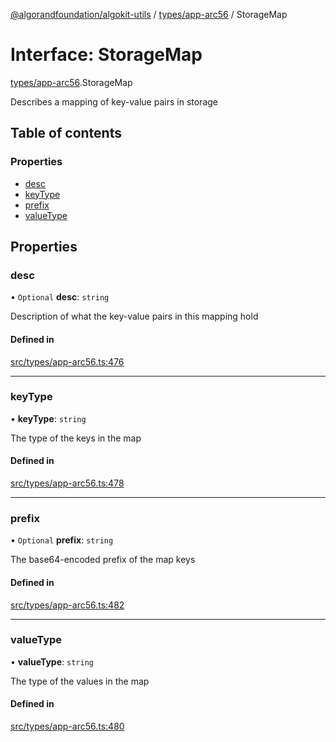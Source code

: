 [@algorandfoundation/algokit-utils](../README.md) / [types/app-arc56](../modules/types_app_arc56.md) / StorageMap

# Interface: StorageMap

[types/app-arc56](../modules/types_app_arc56.md).StorageMap

Describes a mapping of key-value pairs in storage

## Table of contents

### Properties

- [desc](types_app_arc56.StorageMap.md#desc)
- [keyType](types_app_arc56.StorageMap.md#keytype)
- [prefix](types_app_arc56.StorageMap.md#prefix)
- [valueType](types_app_arc56.StorageMap.md#valuetype)

## Properties

### desc

• `Optional` **desc**: `string`

Description of what the key-value pairs in this mapping hold

#### Defined in

[src/types/app-arc56.ts:476](https://github.com/algorandfoundation/algokit-utils-ts/blob/main/src/types/app-arc56.ts#L476)

___

### keyType

• **keyType**: `string`

The type of the keys in the map

#### Defined in

[src/types/app-arc56.ts:478](https://github.com/algorandfoundation/algokit-utils-ts/blob/main/src/types/app-arc56.ts#L478)

___

### prefix

• `Optional` **prefix**: `string`

The base64-encoded prefix of the map keys

#### Defined in

[src/types/app-arc56.ts:482](https://github.com/algorandfoundation/algokit-utils-ts/blob/main/src/types/app-arc56.ts#L482)

___

### valueType

• **valueType**: `string`

The type of the values in the map

#### Defined in

[src/types/app-arc56.ts:480](https://github.com/algorandfoundation/algokit-utils-ts/blob/main/src/types/app-arc56.ts#L480)
